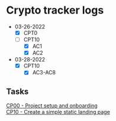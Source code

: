 # Crypto tracker logs
- 03-26-2022
  - [x] CPT0
  - [ ] CPT10
    - [x] AC1
    - [x] AC2
- 03-28-2022
  - [x] CPT10
    - [x] AC3-AC8

## Tasks
[CP00 - Project setup and onboarding](Task_CPT0_-_Project_setup_and_onboarding.md)</br>
[CP10 - Create a simple static landing page](Task_CPT10_-_Create_a_simple_static_landing_page.md)</br>
